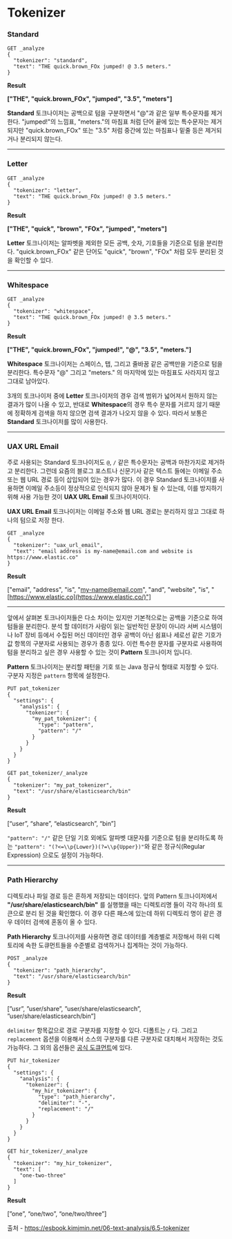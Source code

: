 # Tokenizer

### Standard

```
GET _analyze
{
  "tokenizer": "standard",
  "text": "THE quick.brown_FOx jumped! @ 3.5 meters."
}
```

**Result**

**["THE", "quick.brown_FOx", "jumped", "3.5", "meters"]**

**Standard** 토크나이저는 공백으로 텀을 구분하면서 "@"과 같은 일부 특수문자를 제거한다. "jumped!"의 느낌표, "meters."의 마침표 처럼 단어 끝에 있는 특수문자는 제거되지만 "quick.brown_FOx" 또는 "3.5" 처럼 중간에 있는 마침표나 밑줄 등은 제거되거나 분리되지 않는다.

---

### Letter

```
GET _analyze
{
  "tokenizer": "letter",
  "text": "THE quick.brown_FOx jumped! @ 3.5 meters."
}
```

**Result**

**["THE", "quick", "brown", "FOx", "jumped", "meters"]**

**Letter** 토크나이저는 알파벳을 제외한 모든 공백, 숫자, 기호들을 기준으로 텀을 분리한다. "quick.brown_FOx" 같은 단어도 "quick", "brown", "FOx" 처럼 모두 분리된 것을 확인할 수 있다.

---

### Whitespace

```
GET _analyze
{
  "tokenizer": "whitespace",
  "text": "THE quick.brown_FOx jumped! @ 3.5 meters."
}
```

**Result**

**["THE", "quick.brown_FOx", "jumped!", "@", "3.5", "meters."]**

**Whitespace** 토크나이저는 스페이스, 탭, 그리고 줄바꿈 같은 공백만을 기준으로 텀을 분리한다. 특수문자 "@" 그리고 "meters." 의 마지막에 있는 마침표도 사라지지 않고 그대로 남아있다.

3개의 토크나이저 중에 **Letter** 토크나이저의 경우 검색 범위가 넓어져서 원하지 않는 결과가 많이 나올 수 있고, 반대로 **Whitespace**의 경우 특수 문자를 거르지 않기 때문에 정확하게 검색을 하지 않으면 검색 결과가 나오지 않을 수 있다. 따라서 보통은 **Standard** 토크나이저를 많이 사용한다.

---

### **UAX URL Email**

주로 사용되는 Standard 토크나이저도 `@`, `/` 같은 특수문자는 공백과 마찬가지로 제거하고 분리한다. 그런데 요즘의 블로그 포스트나 신문기사 같은 텍스트 들에는 이메일 주소 또는 웹 URL 경로 등이 삽입되어 있는 경우가 많다. 이 경우 Standard 토크나이저를 사용하면 이메일 주소등이 정상적으로 인식되지 않아 문제가 될 수 있는데, 이를 방지하기 위해 사용 가능한 것이 **UAX URL Email** 토크나이저이다.

**UAX URL Email** 토크나이저는 이메일 주소와 웹 URL 경로는 분리하지 않고 그대로 하나의 텀으로 저장 한다.

```
GET _analyze
{
  "tokenizer": "uax_url_email",
  "text": "email address is my-name@email.com and website is https://www.elastic.co"
}
```

**Result**

["email", "address", "is", "[my-name@email.com](mailto:my-name@email.com)", "and", "website", "is", "[https://www.elastic.co](https://www.elastic.co/)"]

---

앞에서 살펴본 토크나이저들은 다소 차이는 있지만 기본적으로는 공백을 기준으로 하여 텀들을 분리한다. 분석 할 데이터가 사람이 읽는 일반적인 문장이 아니라 서버 시스템이나 IoT 장비 등에서 수집된 머신 데이터인 경우 공백이 아닌 쉼표나 세로선 같은 기호가 값 항목의 구분자로 사용되는 경우가 종종 있다. 이런 특수한 문자를 구분자로 사용하여 텀을 분리하고 싶은 경우 사용할 수 있는 것이 **Pattern** 토크나이저 입니다.

**Pattern** 토크나이저는 분리할 패턴을 기호 또는 Java 정규식 형태로 지정할 수 있다. 구분자 지정은 `pattern` 항목에 설정한다.

```
PUT pat_tokenizer
{
  "settings": {
    "analysis": {
      "tokenizer": {
        "my_pat_tokenizer": {
          "type": "pattern",
          "pattern": "/"
        }
      }
    }
  }
}
```

```
GET pat_tokenizer/_analyze
{
  "tokenizer": "my_pat_tokenizer",
  "text": "/usr/share/elasticsearch/bin"
}
```

**Result**

[“user”, “share”, “elasticsearch”, “bin”]

`"pattern": "/"` 같은 단일 기호 외에도 알파벳 대문자를 기준으로 텀을 분리하도록 하는 `"pattern": "(?<=\\p{Lower})(?=\\p{Upper})"`와 같은 정규식(Regular Expression) 으로도 설정이 가능하다.

---

### **Path Hierarchy**

디렉토리나 파일 경로 등은 흔하게 저장되는 데이터다. 앞의 Pattern 토크나이저에서 **"/usr/share/elasticsearch/bin"** 를 실행했을 때는 디렉토리명 들이 각각 하나의 토큰으로 분리 된 것을 확인했다. 이 경우 다른 패스에 있는데 하위 디렉토리 명이 같은 경우 데이터 검색에 혼동이 올 수 있다.

**Path Hierarchy** 토크나이저를 사용하면 경로 데이터를 계층별로 저장해서 하위 디렉토리에 속한 도큐먼트들을 수준별로 검색하거나 집계하는 것이 가능하다.

```
POST _analyze
{
  "tokenizer": "path_hierarchy",
  "text": "/usr/share/elasticsearch/bin"
}
```



**Result**

[”usr”, ”user/share”, ”user/share/elasticsearch”, ”user/share/elasticsearch/bin”]

`delimiter` 항목값으로 경로 구분자를 지정할 수 있다. 디폴트는 `/` 다. 그리고 `replacement` 옵션을 이용해서 소스의 구분자를 다른 구분자로 대치해서 저장하는 것도 가능하다. 그 외의 옵션들은 [공식 도큐먼트](https://www.elastic.co/guide/en/elasticsearch/reference/current/analysis-pathhierarchy-tokenizer.html)에 있다.

```
PUT hir_tokenizer
{
  "settings": {
    "analysis": {
      "tokenizer": {
        "my_hir_tokenizer": {
          "type": "path_hierarchy",
          "delimiter": "-",
          "replacement": "/"
        }
      }
    }
  }
}
```

```
GET hir_tokenizer/_analyze
{
  "tokenizer": "my_hir_tokenizer",
  "text": [
    "one-two-three"
  ]
}
```

**Result**

[”one”, “one/two”, “one/two/three”]

출처 - https://esbook.kimjmin.net/06-text-analysis/6.5-tokenizer